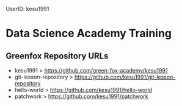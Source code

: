 UserID: kesu1991  
# Data Science Academy Training  
## Greenfox Repository URLs

* kesu1991 > https://github.com/green-fox-academy/kesu1991  
* git-lesson-repository > https://github.com/kesu1991/git-lesson-repository
* hello-world > https://github.com/kesu1991/hello-world
* patchwork > https://github.com/kesu1991/patchwork

